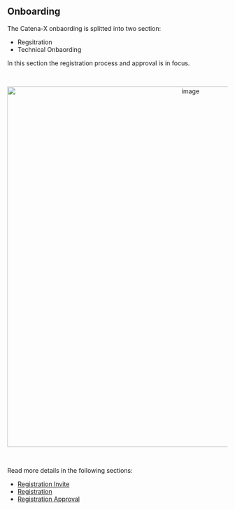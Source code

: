 ## Onboarding

The Catena-X onbaording is splitted into two section:

- Regsitration
- Technical Onbaording

In this section the registration process and approval is in focus.

<br>
<p align="center">
<img width="822" alt="image" src="https://user-images.githubusercontent.com/94133633/220176825-cc77cd1f-f1bd-450a-b08c-ce5fe0b5908d.png">
</p>
<br>

Read more details in the following sections:

- [Registration Invite](./01.%20Registration%20Invite/)
- [Registration](./02.%20Registration/)
- [Registration Approval](./03.%20Registration%20Approval/)

